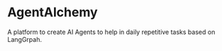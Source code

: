 # AgentAlchemy
A platform to create AI Agents to help in daily repetitive tasks based on LangGrpah.
